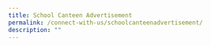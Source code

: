 ```yaml
---
title: School Canteen Advertisement
permalink: /connect-with-us/schoolcanteenadvertisement/
description: ""
---
```

